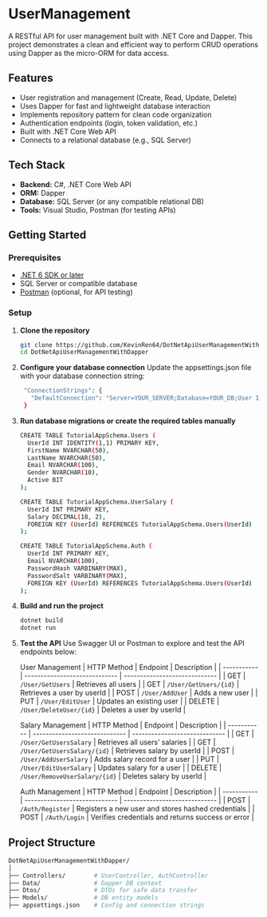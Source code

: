 # UserManagement

A RESTful API for user management built with .NET Core and Dapper. This project demonstrates a clean and efficient way to perform CRUD operations using Dapper as the micro-ORM for data access.

## Features

- User registration and management (Create, Read, Update, Delete)
- Uses Dapper for fast and lightweight database interaction
- Implements repository pattern for clean code organization
- Authentication endpoints (login, token validation, etc.)
- Built with .NET Core Web API
- Connects to a relational database (e.g., SQL Server)

## Tech Stack

- **Backend:** C#, .NET Core Web API  
- **ORM:** Dapper  
- **Database:** SQL Server (or any compatible relational DB)  
- **Tools:** Visual Studio, Postman (for testing APIs)  

## Getting Started

### Prerequisites

- [.NET 6 SDK or later](https://dotnet.microsoft.com/download)
- SQL Server or compatible database  
- [Postman](https://www.postman.com/downloads/) (optional, for API testing)

### Setup

1. **Clone the repository**
   ```bash
   git clone https://github.com/KevinRen64/DotNetApiUserManagementWithDapper.git
   cd DotNetApiUserManagementWithDapper
2. **Configure your database connection**
   Update the appsettings.json file with your database connection string:
   ```bash
    "ConnectionStrings": {
      "DefaultConnection": "Server=YOUR_SERVER;Database=YOUR_DB;User Id=YOUR_USER;Password=YOUR_PASSWORD;"
    }
3. **Run database migrations or create the required tables manually**
   ```bash
   CREATE TABLE TutorialAppSchema.Users (
     UserId INT IDENTITY(1,1) PRIMARY KEY,
     FirstName NVARCHAR(50),
     LastName NVARCHAR(50),
     Email NVARCHAR(100),
     Gender NVARCHAR(10),
     Active BIT
   );

   CREATE TABLE TutorialAppSchema.UserSalary (
     UserId INT PRIMARY KEY,
     Salary DECIMAL(18, 2),
     FOREIGN KEY (UserId) REFERENCES TutorialAppSchema.Users(UserId)
   );

   CREATE TABLE TutorialAppSchema.Auth (
     UserId INT PRIMARY KEY,
     Email NVARCHAR(100),
     PasswordHash VARBINARY(MAX),
     PasswordSalt VARBINARY(MAX),
     FOREIGN KEY (UserId) REFERENCES TutorialAppSchema.Users(UserId)
   );
4. **Build and run the project**
   ```bash
   dotnet build
   dotnet run
5. **Test the API**
   Use Swagger UI or Postman to explore and test the API endpoints below:
   
   User Management
   | HTTP Method | Endpoint                      | Description                   |
   | ----------- | ----------------------------- | ----------------------------- |
   | GET         | `/User/GetUsers`              | Retrieves all users           |
   | GET         | `/User/GetUsers/{id}`         | Retrieves a user by userId    |
   | POST        | `/User/AddUser`               | Adds a new user               |
   | PUT         | `/User/EditUser`              | Updates an existing user      |
   | DELETE      | `/User/DeleteUser/{id}`       | Deletes a user by userId      |

   Salary Management
   | HTTP Method | Endpoint                      | Description                   |
   | ----------- | ----------------------------- | ----------------------------- |
   | GET         | `/User/GetUsersSalary`        | Retrieves all users’ salaries |
   | GET         | `/User/GetUsersSalary/{id}`   | Retrieves salary by userId    |
   | POST        | `/User/AddUserSalary`         | Adds salary record for a user |
   | PUT         | `/User/EditUserSalary`        | Updates salary for a user     |
   | DELETE      | `/User/RemoveUserSalary/{id}` | Deletes salary by userId      |

   Auth Management
   | HTTP Method | Endpoint                      | Description                           |
   | ----------- | ----------------------------- | -----------------------------         |
   | POST        | `/Auth/Register` | Registers a new user and stores hashed credentials |
   | POST        | `/Auth/Login`    | Verifies credentials and returns success or error  |


## Project Structure
   ```bash
   DotNetApiUserManagementWithDapper/
   │
   ├── Controllers/        # UserController, AuthController
   ├── Data/               # Dapper DB context
   ├── Dtos/               # DTOs for safe data transfer
   ├── Models/             # DB entity models
   ├── appsettings.json    # Config and connection strings

